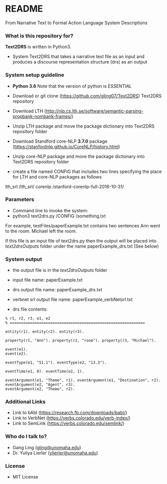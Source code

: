 # README #

From Narrative Text to Formal Action Language System Descriptions

### What is this repository for? ###

**Text2DRS** is written in Python3.

* System Text2DRS that takes a narrative text file as an input and produces a discourse representation structure (drs) as an output

### System setup guideline ###

* **Python 3.6** Note that the version of python is *ESSENTIAL*
* Download or git clone (https://github.com/gling07/Text2DRS) Text2DRS repository
* Download LTH (http://nlp.cs.lth.se/software/semantic-parsing-propbank-nombank-frames/)
* Unzip LTH package and move the package dictionary into Text2DRS repository folder
* Download Standford core-NLP **3.7.0** package (https://stanfordnlp.github.io/CoreNLP/history.html)
* Unzip core-NLP package and move the package dictionary into Text2DRS repository folder

* create a file named CONFIG that includes two lines  specifying the place for LTH and core-NLP packages as follows

lth_srl  <path-to-lth-directory>/lth_srl/
corenlp  <path-to-corenlp-directory>/stanford-corenlp-full-2016-10-31/
   

### Parameters ###

* Command line to invoke the system:
* python3 text2drs.py <path-to-config-file>/CONFIG <path-to-input-file-with-text>/something.txt

For example, testFiles/paperExample.txt contains two sentences 
  Ann went to the room.
  Michael left the room.

If this file is an input file of text2drs.py then the output will be placed into 
*text2drsOutputs* folder under the name paperExample_drs.txt (See below)

### System output ###

* the output file is in the *text2drsOutputs* folder
* input file name: paperExample.txt

* drs output file name: paperExample_drs.txt
* verbnet srl output file name: paperExample_verbNetsrl.txt

* drs file contents:
```
% r1, r2, r3, e1, e2
% ============================================================

entity(r1). entity(r2). entity(r3).

property(r1, "Ann"). property(r2, "room"). property(r3, "Michael").

event(e1).
event(e2).

eventType(e1, "51.1"). eventType(e2, "13.3").

eventTime(e1, 0). eventTime(e2, 1).

eventArgument(e1, "Theme", r1). eventArgument(e1, "Destination", r2). eventArgument(e2, "Agent", r3).
eventArgument(e2, "Theme", r2).
```

### Additional Links ###

* Link to bAbl (https://research.fb.com/downloads/babi/)
* Link to VerbNet (https://verbs.colorado.edu/verb-index/)
* Link to SemLink (https://verbs.colorado.edu/semlink/)


### Who do I talk to? ###

* Gang Ling (gling@unomaha.edu)
* Dr. Yuliya Lierler (ylierler@unomaha.edu)


### License ###

* MIT License
